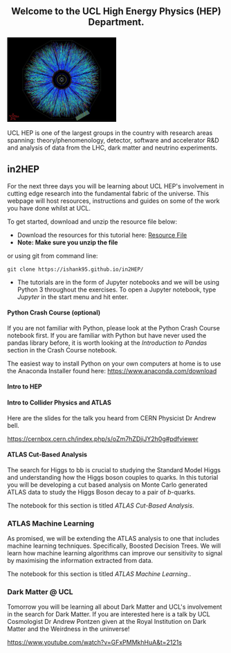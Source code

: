   



<h2 align = 'center'> Welcome to the UCL High Energy Physics (HEP) Department. </h2>
<h3 align = "center">   </h3>

<img src="images/rhic.jpg" width = "50%" align="centre">


UCL HEP is one of the largest groups in the country with research areas spanning: theory/phenomenology, detector, software and accelerator R&D and analysis of data from the LHC, dark matter and neutrino experiments.



## in2HEP

For the next three days you will be learning about UCL HEP's involvement in cutting edge research into the fundamental fabric of the universe. This webpage will host resources, instructions and guides on some of the work you have done whilst at UCL. 

To get started, download and unzip the resource file below:

- Download the resources for this tutorial here: <a href = ' https://github.com/ishank95/in2HEP/archive/master.zip' > Resource File </a>
- **Note: Make sure you unzip the file**

or using git from command line:

```
git clone https://ishank95.github.io/in2HEP/
```

- The tutorials are in the form of Jupyter notebooks and we will be using Python 3 throughout the exercises. To open a Jupyter notebook, type _Jupyter_ in the start menu and hit enter. 

#### Python Crash Course (optional)
If you are not familiar with Python, please look at the Python Crash Course notebook first. If you are familiar with Python but have never used the pandas library before, it is worth looking at the _Introduction to Pandas_ section in the Crash Course notebook. 

The easiest way to install Python on your own computers at home is to use the Anaconda Installer found here: https://www.anaconda.com/download


#### Intro to HEP

#### Intro to Collider Physics and ATLAS

Here are the slides for the talk you heard from CERN Physicist Dr Andrew bell. 

https://cernbox.cern.ch/index.php/s/oZm7hZDjiJY2h0g#pdfviewer

#### ATLAS Cut-Based Analysis

The search for Higgs to bb is crucial to studying the Standard Model Higgs and understanding how the Higgs boson couples to quarks. In this tutorial you will be developing a cut based analysis on Monte Carlo generated ATLAS data to study the Higgs Boson decay to a pair of _b_-quarks.

The notebook for this section is titled _ATLAS Cut-Based Analysis_.


### ATLAS Machine Learning

As promised, we will be extending the ATLAS analysis to one that includes machine learning techniques. Specifically, Boosted Decision Trees. We will learn how machine learning algorithms can improve our sensitivity to signal by maximising the information extracted from data.

The notebook for this section is titled _ATLAS Machine Learning._.

### Dark Matter @ UCL

Tomorrow you will be learning all about Dark Matter and UCL's involvement in the search for Dark Matter. If you are interested here is a talk by UCL Cosmologist Dr Andrew Pontzen given at the Royal Institution on Dark Matter and the Weirdness in the uninverse! 

https://www.youtube.com/watch?v=GFxPMMkhHuA&t=2121s

